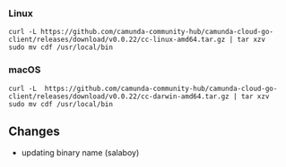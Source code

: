 ### Linux

```shell
curl -L https://github.com/camunda-community-hub/camunda-cloud-go-client/releases/download/v0.0.22/cc-linux-amd64.tar.gz | tar xzv 
sudo mv cdf /usr/local/bin
```

### macOS

```shell
curl -L  https://github.com/camunda-community-hub/camunda-cloud-go-client/releases/download/v0.0.22/cc-darwin-amd64.tar.gz | tar xzv
sudo mv cdf /usr/local/bin
```

## Changes

* updating binary name (salaboy)
